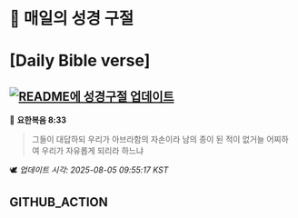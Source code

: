 # 🙏 매일의 성경 구절
# [Daily Bible verse]
## [![README에 성경구절 업데이트](https://github.com/DONGSUKA/first_test/actions/workflows/update-readme-bible.yml/badge.svg)](https://github.com/DONGSUKA/first_test/actions/workflows/update-readme-bible.yml)
<!-- START_BIBLE_VERSE -->
📖 **요한복음 8:33**
> 그들이 대답하되 우리가 아브라함의 자손이라 남의 종이 된 적이 없거늘 어찌하여 우리가 자유롭게 되리라 하느냐

🕊️ _업데이트 시각: 2025-08-05 09:55:17 KST_
  <!-- END_BIBLE_VERSE -->
## GITHUB_ACTION
